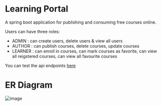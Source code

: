 # Learning Portal 

A spring boot application for publishing and consuming free courses online.

Users can have three roles: 
- ADMIN	: can create users, delete users & view all users
- AUTHOR : can publish courses, delete courses, update courses
- LEARNER : can enroll in courses, can mark courses as favorite, can view all reigstered courses, can view all favourite courses

You can test the api endpoints [here](https://api.postman.com/collections/32720322-f17c1cb0-7f78-4ba4-9fea-bde0296e2dbf?access_key=PMAT-01HNWFYNWHSPNNGH6Y22TEBZR5)

# ER Diagram
![image](https://github.com/Harshit-kumar24/learning-portal-complete/assets/108082088/1e7f3b4d-e66f-43a7-bb9a-ad7034a6669a)
